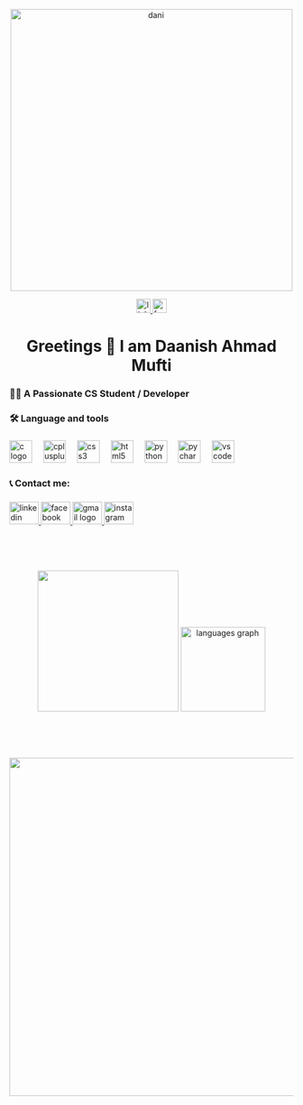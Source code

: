 <p align="center">
  <img src="https://github.com/user-attachments/assets/f87fe163-d38f-4955-9f30-0439f6dfdab1" alt="dani" width="500" height="500"/>
</p>

<div align="center">
  <!-- LinkedIn -->
  <a href="https://www.linkedin.com/in/daanish-mufti-1451a0290" target="_blank">
    <img src="https://img.shields.io/static/v1?message=LinkedIn&logo=linkedin&label=&color=0077B5&logoColor=white&labelColor=&style=for-the-badge" height="25" alt="linkedin logo" />
  </a>
  <!-- Facebook -->
  <a href="https://www.facebook.com/id=100073440296946" target="_blank">
    <img src="https://img.shields.io/static/v1?message=Facebook&logo=facebook&label=&color=0077B5&logoColor=white&labelColor=&style=for-the-badge" height="25" alt="facebook logo" />
  </a>
</div>

###

<h1 align="center">Greetings 👋 I am Daanish Ahmad Mufti</h1>

###

<h3 align="left">👩‍💻 A Passionate CS Student / Developer</h3>

###

<h3 align="left">🛠 Language and tools</h3>

###

<div align="left">
  <img src="https://cdn.jsdelivr.net/gh/devicons/devicon/icons/c/c-original.svg" height="40" alt="c logo" />
  <img width="12" />
  <img src="https://cdn.jsdelivr.net/gh/devicons/devicon/icons/cplusplus/cplusplus-original.svg" height="40" alt="cplusplus logo" />
  <img width="12" />
  <img src="https://cdn.jsdelivr.net/gh/devicons/devicon/icons/css3/css3-original.svg" height="40" alt="css3 logo" />
  <img width="12" />
  <img src="https://cdn.jsdelivr.net/gh/devicons/devicon/icons/html5/html5-original.svg" height="40" alt="html5 logo" />
  <img width="12" />
  <img src="https://cdn.jsdelivr.net/gh/devicons/devicon/icons/python/python-original.svg" height="40" alt="python logo" />
  <img width="12" />
  <img src="https://cdn.jsdelivr.net/gh/devicons/devicon/icons/pycharm/pycharm-original.svg" height="40" alt="pycharm logo" />
  <img width="12" />
  <img src="https://cdn.jsdelivr.net/gh/devicons/devicon/icons/vscode/vscode-original.svg" height="40" alt="vscode logo" />
</div>

###

<h3 align="left">📞 Contact me:</h3>

###

<div align="left">
  <!-- LinkedIn -->
  <a href="https://www.linkedin.com/in/daanish-mufti-1451a0290" target="_blank">
    <img src="https://raw.githubusercontent.com/maurodesouza/profile-readme-generator/master/src/assets/icons/social/linkedin/default.svg" width="52" height="40" alt="linkedin logo" />
  </a>
  <!-- Facebook -->
  <a href="https://www.facebook.com/id=100073440296946" target="_blank">
    <img src="https://raw.githubusercontent.com/maurodesouza/profile-readme-generator/master/src/assets/icons/social/facebook/default.svg" width="52" height="40" alt="facebook logo" />
  </a>
  <!-- Gmail -->
  <a href="mailto:daanishmufti@gmail.com" target="_blank">
    <img src="https://raw.githubusercontent.com/maurodesouza/profile-readme-generator/master/src/assets/icons/social/gmail/default.svg" width="52" height="40" alt="gmail logo" />
  </a>
  <!-- Instagram -->
  <a href="https://www.instagram.com/daanish_mufti/" target="_blank">
    <img src="https://raw.githubusercontent.com/maurodesouza/profile-readme-generator/master/src/assets/icons/social/instagram/default.svg" width="52" height="40" alt="instagram logo" />
  </a>
</div>

<br><br><br>

<div align="center">
<img src="https://github-readme-stats.vercel.app/api?username=daanishmufti&hide_title=false&hide_rank=false&show_icons=true&include_all_commits=true&count_private=true&disable_animations=false&theme=dracula&locale=en&hide_border=false" height="250" />

  <img src="https://github-readme-stats.vercel.app/api/top-langs?username=daanishmufti&locale=en&hide_title=false&layout=compact&card_width=320&langs_count=5&theme=dracula&hide_border=false&order=2" height="150" alt="languages graph" />
</div>

<br><br><br>

<div align="center">
  <img src="https://github.com/user-attachments/assets/ba8a9a90-e5dd-4792-bc79-70696bb12918" style="width: 600px; height: auto; margin-right: 800px;" />
</div>
